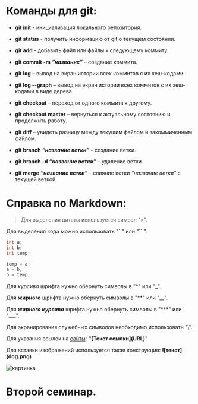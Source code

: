 # Команды для git:

- **git init** - инициализация локального репозитория.

- **git status** - получить информацию от git о текущем состоянии.

- **git add** - добавить файл или файлы к следующему коммиту.

- **git commit -m _“название”_** – создание коммита.

- **git log** – вывод на экран истории всех коммитов с их хеш-кодами.

- **git log --graph** – вывод на экран истории всех коммитов с их хеш-кодами в виде дерева.

- **git checkout** – переход от одного коммита к другому.

- **git checkout master** – вернуться к актуальному состоянию и продолжить работу.

- **git diff** – увидеть разницу между текущим файлом и закоммиченным файлом.

- **git branch _“название ветки”_** - создание ветки.


- **git branch -d _“название ветки”_** – удаление ветки.

- **git merge _“название ветки”_** - слияние ветки _“название ветки”_ с текущей веткой.

# Справка по Markdown:

> Для выделения цитаты используется символ ">".

Для выделения кода можно использовать "``" или "```":

```cpp
int a;
int b;
int temp;

temp = a;
a = b;
b = temp;
```

Для *курсива* шрифта нужно обернуть символы в "*" или "_".

Для **жирного** шрифта нужно обернуть символы в "**" или "__".

Для ***жирного курсива*** шрифта нужно обернуть символы в "***" или "___".

Для экранирования служебных символов необходимо использовать "\\".

Для указания ссылок на [сайты](https://gb.ru): **"[Текст ссылки]​(URL)"**

Для вставки изображений используется такая конструкция: **\!\[текст]\(dog.png)**

![картинка](1.png)

# Второй семинар.

